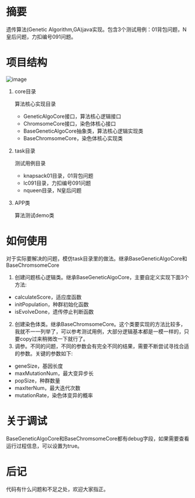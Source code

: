 # 摘要

遗传算法(Genetic Algorithm,GA)java实现。包含3个测试用例：01背包问题，N皇后问题，力扣编号091问题。

# 项目结构

![image](https://user-images.githubusercontent.com/31432203/176586716-e4967280-6269-4fee-85f9-5a19f92a06ad.png)

1. core目录

   算法核心实现目录
   
   - GeneticAlgoCore接口，算法核心逻辑接口
   - ChromsomeCore接口，染色体核心接口  
   - BaseGeneticAlgoCore抽象类，算法核心逻辑实现类
   - BaseChromsomeCore，染色体核心实现类 
   
2. task目录
   
   测试用例目录
   
   - knapsack01目录，01背包问题
   - lc091目录，力扣编号091问题
   - nqueen目录，N皇后问题

3. APP类

   算法测试demo类
   
# 如何使用

对于实际要解决的问题，模仿task目录里的做法。继承BaseGeneticAlgoCore和BaseChromsomeCore

1. 创建问题核心逻辑类。继承BaseGeneticAlgoCore，主要自定义实现下面3个方法:
  -  calculateScore，适应度函数
  -  initPopulation，种群初始化函数
  -  isEvolveDone，遗传停止判断函数
2. 创建染色体类。继承BaseChromsomeCore。这个类要实现的方法比较多，我就不一一列举了，可以参考测试用例，大部分逻辑基本都是一模一样的，只要copy过来稍微改一下就行了。
3. 调参。不同的问题，不同的参数会有完全不同的结果，需要不断尝试寻找合适的参数。关键的参数如下:
  -  geneSize，基因长度
  -  maxMutationNum，最大变异步长
  -  popSize，种群数量
  -  maxIterNum，最大迭代次数
  -  mutationRate，染色体变异的概率

# 关于调试

BaseGeneticAlgoCore和BaseChromsomeCore都有debug字段，如果需要查看运行过程信息，可以设置为true。

# 后记

代码有什么问题和不足之处，欢迎大家指正。
